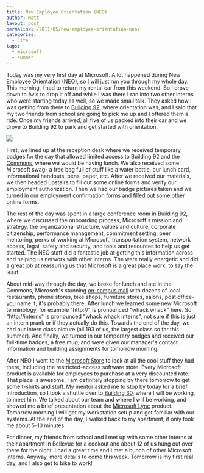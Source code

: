 ```yaml
---
title: New Employee Orientation (NEO)
author: Matt
layout: post
permalink: /2011/05/new-employee-orientation-neo/
categories:
  - Life
tags:
  - microsoft
  - summer
---
```


Today was my very first day at Microsoft. A lot happened during New Employee Orientation (NEO), so I will just run you through my whole day. This morning, I had to return my rental car from this weekend. So I drove down to Avis to drop it off and while I was there I ran into two other interns who were starting today as well, so we made small talk. They asked how I was getting from there to [Building 92][1], where orientation was, and I said that my two friends from school are going to pick me up and I offered them a ride. Once my friends arrived, all five of us packed into their car and we drove to Building 92 to park and get started with orientation.

 [1]: https://foursquare.com/venue/759468

[![][3]][3]

 [2]: http://mbmccormick.github.com/images/2012/05/badge1.png
 [3]: http://mbmccormick.github.com/images/2012/05/badge1.png

First, we lined up at the reception desk where we received temporary badges for the day that allowed limited access to Building 92 and the [Commons][4], where we would be having lunch. We also received some Microsoft swag- a free bag full of stuff like a water bottle, our lunch card, informational handouts, pens, paper, etc. After we received our materials, we then headed upstairs to fill out some online forms and verify our employment authorization. Then we had our badge pictures taken and we turned in our employment confirmation forms and filled out some other online forms.

 [4]: https://foursquare.com/venue/47696

The rest of the day was spent in a large conference room in Building 92, where we discussed the onboarding process, Microsoft's mission and strategy, the organizational structure, values and culture, corporate citizenship, performance management, commitment setting, peer mentoring, perks of working at Microsoft, transportation system, network access, legal, safety and security, and tools and resources to help us get started. The NEO staff did a fantastic job at getting this information across and helping us network with other interns. The were really energetic and did a great job at reassuring us that Microsoft is a great place work, to say the least.

About mid-way through the day, we broke for lunch and ate in the Commons, Microsoft's stunning [on-campus mall][5] with dozens of local restaurants, phone stores, bike shops, furniture stores, salons, post office- you name it, it's probably there. After lunch we learned some new Microsoft terminology, for example "http://" is pronounced "whack whack" here. So "http://interns" is pronounced "whack whack interns", not sure if this is just an intern prank or if they actually do this. Towards the end of the day, we had our intern class picture (all 193 of us, the largest class so far this summer). And finally, we turned in our temporary badges and received our full-time badges, a free mug, and were given our manager's contact information and building assignments for tomorrow morning.

 [5]: http://seattletimes.nwsource.com/html/microsoft/2009086103_microsoftcampus20.html

After NEO I went to the [Microsoft Store][6] to look at all the cool stuff they had there, including the restricted-access software store. Every Microsoft product is available for employees to purchase at a very discounted rate. That place is awesome, I am definitely stopping by there tomorrow to get some t-shirts and stuff. My mentor asked me to stop by today for a brief introduction, so I took a shuttle over to [Building 30][7], where I will be working, to meet him. We talked about our team and where I will be working, and showed me a brief presentation about the [Microsoft Lync][8] product. Tomorrow morning I will get my workstation setup and get familiar with our systems. At the end of the day, I walked back to my apartment, it only took me about 5-10 minutes.

 [6]: http://www.microsoftstore.com/store/msstore/en_US/home
 [7]: https://foursquare.com/venue/252432
 [8]: http://lync.microsoft.com/en-us/Pages/default.aspx

For dinner, my friends from school and I met up with some other interns at their apartment in Bellevue for a cookout and about 12 of us hung out over there for the night. I had a great time and I met a bunch of other Microsoft interns. Anyway, more details to come this week. Tomorrow is my first real day, and I also get to bike to work!